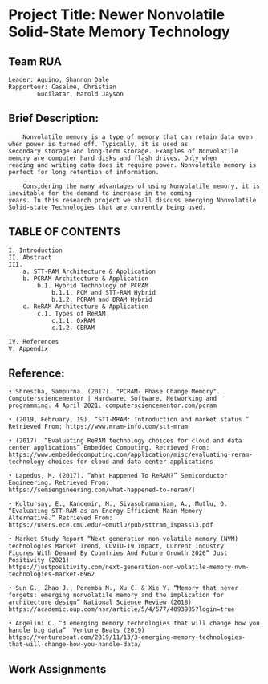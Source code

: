 # Project Title: Newer Nonvolatile Solid-State Memory Technology

Team RUA
-
	Leader: Aquino, Shannon Dale
	Rapporteur: Casalme, Christian
		    Gucilatar, Narold Jayson

Brief Description:
-
		Nonvolatile memory is a type of memory that can retain data even when power is turned off. Typically, it is used as 
	secondary storage and long-term storage. Examples of Nonvolatile memory are computer hard disks and flash drives. Only when 
	reading and writing data does it require power. Nonvolatile memory is perfect for long retention of information.
	
		Considering the many advantages of using Nonvolatile memory, it is inevitable for the demand to increase in the coming 
	years. In this research project we shall discuss emerging Nonvolatile Solid-state Technologies that are currently being used. 
	
TABLE OF CONTENTS
-
	I. Introduction
	II. Abstract
	III.
		a. STT-RAM Architecture & Application
		b. PCRAM Architecture & Application
			b.1. Hybrid Technology of PCRAM
				b.1.1. PCM and STT-RAM Hybrid
				b.1.2. PCRAM and DRAM Hybrid
		c. ReRAM Architecture & Application
			c.1. Types of ReRAM
				c.1.1. OxRAM
				c.1.2. CBRAM
		
	IV. References
	V. Appendix

Reference:
-
	• Shrestha, Sampurna. (2017). "PCRAM- Phase Change Memory". Computersciencementor | Hardware, Software, Networking and 
	programming. 4 April 2021. computersciencementor.com/pcram

 	• (2019, February, 19). “STT-MRAM: Introduction and market status.” Retrieved From: https://www.mram-info.com/stt-mram

	• (2017). “Evaluating ReRAM technology choices for cloud and data center applications” Embedded Computing. Retrieved From:
	https://www.embeddedcomputing.com/application/misc/evaluating-reram-technology-choices-for-cloud-and-data-center-applications 

	• Lapedus, M. (2017). “What Happened To ReRAM?” Semiconductor Engineering. Retrieved From: 
	https://semiengineering.com/what-happened-to-reram/]

	• Kultursay, E., Kandemir, M., Sivasubramaniam, A., Mutlu, O. “Evaluating STT-RAM as an Energy-Efficient Main Memory 
	Alternative.” Retrieved From: https://users.ece.cmu.edu/~omutlu/pub/sttram_ispass13.pdf
	
	• Market Study Report “Next generation non-volatile memory (NVM) technologies Market Trend, COVID-19 Impact, Current Industry 
	Figures With Demand By Countries And Future Growth 2026” Just Positivity (2021) 
	https://justpositivity.com/next-generation-non-volatile-memory-nvm-technologies-market-6962

	• Sun G., Zhao J., Poremba M., Xu C. & Xie Y. “Memory that never forgets: emerging nonvolatile memory and the implication for 
	architecture design” National Science Review (2018) https://academic.oup.com/nsr/article/5/4/577/4093905?login=true 

	• Angelini C. “3 emerging memory technologies that will change how you handle big data”  Venture Beats (2019) 
	https://venturebeat.com/2019/11/13/3-emerging-memory-technologies-that-will-change-how-you-handle-data/ 

Work Assignments
-


